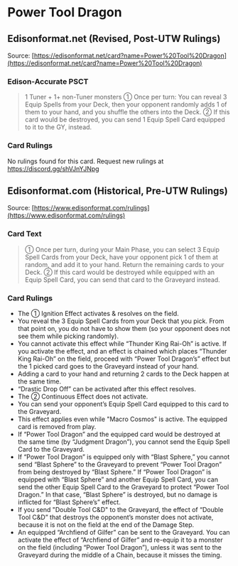 # Power Tool Dragon

## Edisonformat.net (Revised, Post-UTW Rulings)

Source: [https://edisonformat.net/card?name=Power%20Tool%20Dragon](https://edisonformat.net/card?name=Power%20Tool%20Dragon)

### Edison-Accurate PSCT

> 1 Tuner + 1+ non-Tuner monsters
> ① Once per turn: You can reveal 3 Equip Spells from your Deck,
> then your opponent randomly adds 1 of them to your hand, and you shuffle the others into the Deck.
> ② If this card would be destroyed, you can send 1 Equip Spell Card equipped to it to the GY, instead.

### Card Rulings

No rulings found for this card. Request new rulings at https://discord.gg/shVJnYJNpg


## Edisonformat.com (Historical, Pre-UTW Rulings)

Source: [https://www.edisonformat.com/rulings](https://www.edisonformat.com/rulings)

### Card Text

> ① Once per turn, during your Main Phase, you can select 3 Equip Spell Cards from your Deck, have your opponent pick 1 of them at random, and add it to your hand. Return the remaining cards to your Deck. ② If this card would be destroyed while equipped with an Equip Spell Card, you can send that card to the Graveyard instead.

### Card Rulings

*   The ① Ignition Effect activates & resolves on the field.
*   You reveal the 3 Equip Spell Cards from your Deck that you pick. From that point on, you do not have to show them (so your opponent does not see them while picking randomly).
*   You cannot activate this effect while “Thunder King Rai-Oh” is active. If you activate the effect, and an effect is chained which places “Thunder King Rai-Oh” on the field, proceed with “Power Tool Dragon’s” effect but the 1 picked card goes to the Graveyard instead of your hand.
*   Adding a card to your hand and returning 2 cards to the Deck happen at the same time.
*   “Drastic Drop Off” can be activated after this effect resolves.
*   The ② Continuous Effect does not activate.
*   You can send your opponent’s Equip Spell Card equipped to this card to the Graveyard.
*   This effect applies even while "Macro Cosmos" is active. The equipped card is removed from play.
*   If “Power Tool Dragon” and the equipped card would be destroyed at the same time (by “Judgment Dragon”), you cannot send the Equip Spell Card to the Graveyard.
*   If “Power Tool Dragon” is equipped only with “Blast Sphere,” you cannot send “Blast Sphere” to the Graveyard to prevent “Power Tool Dragon” from being destroyed by “Blast Sphere.” If “Power Tool Dragon” is equipped with “Blast Sphere” and another Equip Spell Card, you can send the other Equip Spell Card to the Graveyard to protect “Power Tool Dragon.” In that case, “Blast Sphere” is destroyed, but no damage is inflicted for “Blast Sphere’s” effect.
*   If you send "Double Tool C&D" to the Graveyard, the effect of “Double Tool C&D” that destroys the opponent’s monster does not activate, because it is not on the field at the end of the Damage Step.
*   An equipped “Archfiend of Gilfer” can be sent to the Graveyard. You can activate the effect of “Archfiend of Gilfer” and re-equip it to a monster on the field (including “Power Tool Dragon”), unless it was sent to the Graveyard during the middle of a Chain, because it misses the timing.


